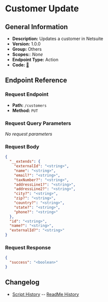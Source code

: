 # Customer Update

## General Information

- **Description:** Updates a customer in Netsuite
- **Version:** 1.0.0
- **Group:** Others
- **Scopes:**: _None_
- **Endpoint Type:** Action
- **Code:** [🔗](https://github.com/NangoHQ/integration-templates/tree/main/integrations/netsuite-tba/actions/customer-update.ts)

## Endpoint Reference

### Request Endpoint

- **Path:** `/customers`
- **Method:** `PUT`

### Request Query Parameters

_No request parameters_

### Request Body

```json
{
  "__extends": {
    "externalId": "<string>",
    "name": "<string>",
    "email?": "<string>",
    "taxNumber?": "<string>",
    "addressLine1?": "<string>",
    "addressLine2?": "<string>",
    "city?": "<string>",
    "zip?": "<string>",
    "country?": "<string>",
    "state?": "<string>",
    "phone?": "<string>"
  },
  "id": "<string>",
  "name?": "<string>",
  "externalId?": "<string>"
}
```

### Request Response

```json
{
  "success": "<boolean>"
}
```

## Changelog

- [Script History](https://github.com/NangoHQ/integration-templates/commits/main/integrations/netsuite-tba/actions/customer-update.ts)
-- [ReadMe History](https://github.com/NangoHQ/integration-templates/commits/main/integrations/netsuite-tba/actions/customer-update.md)
